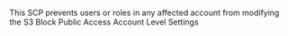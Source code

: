 This SCP prevents users or roles in any affected account from modifying the S3 Block Public Access Account Level Settings
